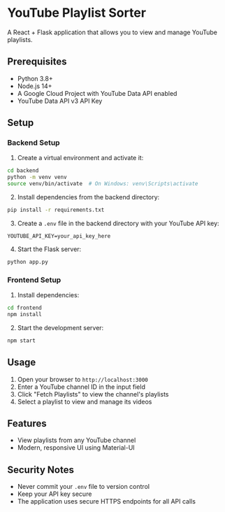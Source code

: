 # YouTube Playlist Sorter

A React + Flask application that allows you to view and manage YouTube playlists.

## Prerequisites

- Python 3.8+
- Node.js 14+
- A Google Cloud Project with YouTube Data API enabled
- YouTube Data API v3 API Key

## Setup

### Backend Setup

1. Create a virtual environment and activate it:
```bash
cd backend
python -m venv venv
source venv/bin/activate  # On Windows: venv\Scripts\activate
```

2. Install dependencies from the backend directory:
```bash
pip install -r requirements.txt
```

3. Create a `.env` file in the backend directory with your YouTube API key:
```
YOUTUBE_API_KEY=your_api_key_here
```

4. Start the Flask server:
```bash
python app.py
```

### Frontend Setup

1. Install dependencies:
```bash
cd frontend
npm install
```

2. Start the development server:
```bash
npm start
```

## Usage

1. Open your browser to `http://localhost:3000`
2. Enter a YouTube channel ID in the input field
3. Click "Fetch Playlists" to view the channel's playlists
4. Select a playlist to view and manage its videos

## Features

- View playlists from any YouTube channel
- Modern, responsive UI using Material-UI

## Security Notes

- Never commit your `.env` file to version control
- Keep your API key secure
- The application uses secure HTTPS endpoints for all API calls 